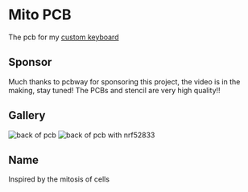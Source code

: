 # Mito PCB

The pcb for my [custom keyboard](https://github.com/KOEGlike/mito)

## Sponsor

Much thanks to pcbway for sponsoring this project, the video is in the making, stay tuned! The PCBs and stencil are very high quality!!

## Gallery

![back of pcb](https://cloud-1shpt6j7k-hack-club-bot.vercel.app/01000006542.jpg)
![back of pcb with nrf52833](https://cloud-r0p5ii4ak-hack-club-bot.vercel.app/31000006539.jpg)

## Name

Inspired by the mitosis of cells
